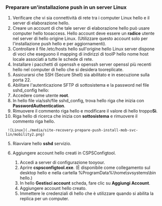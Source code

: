 ### <a name="prepare-for-a-push-installation-on-a-linux-server"></a>Preparare un'installazione push in un server Linux

1. Verificare che vi sia connettività di rete tra i computer Linux hello e il server di elaborazione hello.
2. Creare un account di che tale server di elaborazione hello può usare computer hello tooaccess. Hello account deve essere un **radice** utente nel server di hello origine Linux. (Utilizzare questo account solo per l'installazione push hello e per aggiornamenti).
3. Controllare il file /etc/hosts hello sull'origine hello Linux server dispone di voci che eseguono il mapping di indirizzi di tooIP hello nome host locale associati a tutte le schede di rete.
4. Installare i pacchetti di openssh e openssh server openssl più recenti hello nel computer di hello che si desidera tooreplicate.
5. Assicurarsi che SSH (Secure Shell) sia abilitato e in esecuzione sulla porta 22.
6. Abilitare l'autenticazione SFTP di sottosistema e la password nel file sshd_config hello:
  1.  Accedere come utente **root**.
  2.  In hello file via/ssh/file sshd_config, trova hello riga che inizia con **PasswordAuthentication**.
  3.  Rimuovere il commento riga hello e modificare il valore di hello troppo**Sì**.
  4.  Riga hello di ricerca che inizia con **sottosistema** e rimuovere il commento riga hello.

     ![Linux](./media/site-recovery-prepare-push-install-mob-svc-lin/mobility2.png)
  5. Riavviare hello **sshd** servizio.

7. Aggiungere account hello creati in CSPSConfigtool.
    1.  Accedi a server di configurazione tooyour.
    2.  Aprire **cspsconfigtool.exe**. (È disponibile come collegamento sul desktop hello e nella cartella %ProgramData%\home\svsystems\bin hello.)
    3.  In hello **Gestisci account** scheda, fare clic su **Aggiungi Account**.
    4.  Aggiungere account hello creato. 
    5.  Immettere le credenziali di hello che è utilizzare quando si abilita la replica per un computer.
